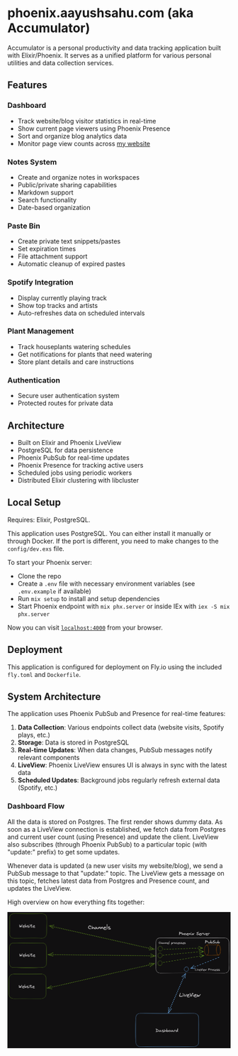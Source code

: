 # phoenix.aayushsahu.com (aka Accumulator)

Accumulator is a personal productivity and data tracking application built with Elixir/Phoenix. It serves as a unified platform for various personal utilities and data collection services.

## Features

### Dashboard
- Track website/blog visitor statistics in real-time
- Show current page viewers using Phoenix Presence
- Sort and organize blog analytics data
- Monitor page view counts across [my website](https://aayushsahu.com)

### Notes System
- Create and organize notes in workspaces
- Public/private sharing capabilities
- Markdown support
- Search functionality
- Date-based organization

### Paste Bin
- Create private text snippets/pastes
- Set expiration times
- File attachment support
- Automatic cleanup of expired pastes

### Spotify Integration
- Display currently playing track
- Show top tracks and artists
- Auto-refreshes data on scheduled intervals

### Plant Management
- Track houseplants watering schedules
- Get notifications for plants that need watering
- Store plant details and care instructions

### Authentication
- Secure user authentication system
- Protected routes for private data

## Architecture

- Built on Elixir and Phoenix LiveView
- PostgreSQL for data persistence
- Phoenix PubSub for real-time updates
- Phoenix Presence for tracking active users
- Scheduled jobs using periodic workers
- Distributed Elixir clustering with libcluster

## Local Setup

Requires: Elixir, PostgreSQL.

This application uses PostgreSQL. You can either install it manually or through Docker. If the port is different, you need to make changes to the `config/dev.exs` file.

To start your Phoenix server:

- Clone the repo
- Create a `.env` file with necessary environment variables (see `.env.example` if available)
- Run `mix setup` to install and setup dependencies
- Start Phoenix endpoint with `mix phx.server` or inside IEx with `iex -S mix phx.server`

Now you can visit [`localhost:4000`](http://localhost:4000) from your browser.

## Deployment

This application is configured for deployment on Fly.io using the included `fly.toml` and `Dockerfile`.

## System Architecture

The application uses Phoenix PubSub and Presence for real-time features:

1. **Data Collection**: Various endpoints collect data (website visits, Spotify plays, etc.)
2. **Storage**: Data is stored in PostgreSQL
3. **Real-time Updates**: When data changes, PubSub messages notify relevant components
4. **LiveView**: Phoenix LiveView ensures UI is always in sync with the latest data
5. **Scheduled Updates**: Background jobs regularly refresh external data (Spotify, etc.)

### Dashboard Flow

All the data is stored on Postgres. The first render shows dummy data. As soon as a LiveView connection is established, we fetch data from Postgres and current user count (using Presence) and update the client. LiveView also subscribes (through Phoenix PubSub) to a particular topic (with "update:" prefix) to get some updates.

Whenever data is updated (a new user visits my website/blog), we send a PubSub message to that "update:<topic>" topic. The LiveView gets a message on this topic, fetches latest data from Postgres and Presence count, and updates the LiveView.

High overview on how everything fits together:

![Illustration](dashboard-working.png)
